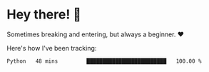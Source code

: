 # Hey there! 👋
Sometimes breaking and entering, but always a beginner. ❤️

Here's how I've been tracking:
<!--START_SECTION:waka-->

```text
Python   48 mins         █████████████████████████   100.00 %
```

<!--END_SECTION:waka-->
